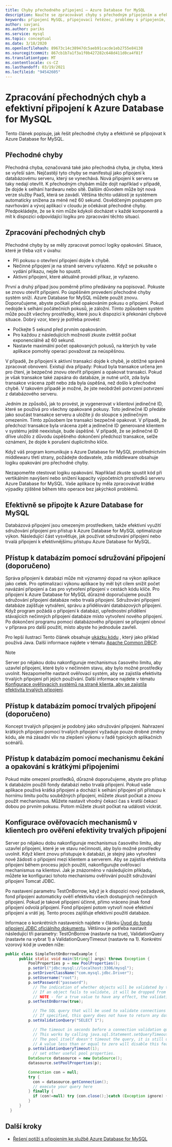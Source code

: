 ```yaml
---
title: Chyby přechodného připojení – Azure Database for MySQL
description: Naučte se zpracovávat chyby s přechodným připojením a efektivně se připojit k Azure Database for MySQL.
keywords: připojení MySQL, připojovací řetězec, problémy s připojením, přechodná chyba, Chyba připojení, efektivní připojení
author: savjani
ms.author: pariks
ms.service: mysql
ms.topic: conceptual
ms.date: 3/18/2020
ms.openlocfilehash: 89673c14c38947dc5aeb91cacde1eb2755e84138
ms.sourcegitcommit: 867cb1b7a1f3a1f0b427282c648d411d0ca4f81f
ms.translationtype: MT
ms.contentlocale: cs-CZ
ms.lasthandoff: 03/19/2021
ms.locfileid: "94542605"
---
```

# <a name="handle-transient-errors-and-connect-efficiently-to-azure-database-for-mysql"></a>Zpracování přechodných chyb a efektivní připojení k Azure Database for MySQL

Tento článek popisuje, jak řešit přechodné chyby a efektivně se připojovat k Azure Database for MySQL.

## <a name="transient-errors"></a>Přechodné chyby

Přechodná chyba, označovaná také jako přechodná chyba, je chyba, která se vyřeší sám. Nejčastěji tyto chyby se manifestují jako připojení k databázovému serveru, který se vynechává. Nová připojení k serveru se taky nedají otevřít. K přechodným chybám může dojít například v případě, že dojde k selhání hardwaru nebo sítě. Dalším důvodem může být nová verze služby PaaS, která se zavádí. Většina těchto událostí je systémem automaticky snížena za méně než 60 sekund. Osvědčeným postupem pro navrhování a vývoj aplikací v cloudu je očekávat přechodné chyby. Předpokládejte, že se k nim může kdykoli docházet v každé komponentě a mít k dispozici odpovídající logiku pro zpracování těchto situací.

## <a name="handling-transient-errors"></a>Zpracování přechodných chyb

Přechodné chyby by se měly zpracovat pomocí logiky opakování. Situace, které je třeba vzít v úvahu:

* Při pokusu o otevření připojení dojde k chybě.
* Nečinné připojení je na straně serveru vyřazeno. Když se pokusíte o vydání příkazu, nejde ho spustit.
* Aktivní připojení, které aktuálně provádí příkaz, je vyřazeno.

První a druhý případ jsou poměrně přímo předávány na popisovač. Pokuste se znovu otevřít připojení. Po úspěšném provedení přechodné chyby systém sníží. Azure Database for MySQL můžete použít znovu. Doporučujeme, abyste počkali před opakováním pokusu o připojení. Pokud nedojde k selhání počátečních pokusů, je záložní. Tímto způsobem systém může použít všechny prostředky, které jsou k dispozici k překonání chybové situace. Dobrý vzor, který je potřeba provést:

* Počkejte 5 sekund před prvním opakováním.
* Pro každou z následujících možností zkuste zvětšit počkat exponenciálně až 60 sekund.
* Nastavte maximální počet opakovaných pokusů, na kterých by vaše aplikace pomohly operaci považovat za neúspěšnou.

V případě, že připojení k aktivní transakci dojde k chybě, je obtížné správně zpracovat obnovení. Existují dva případy: Pokud byla transakce určena jen pro čtení, je bezpečné znovu otevřít připojení a opakovat transakci. Pokud je však transakce také zapsána do databáze, je nutné určit, zda byla transakce vrácena zpět nebo zda byla úspěšná, než došlo k přechodné chybě. V takovém případě je možné, že jste neobdrželi potvrzení potvrzení z databázového serveru.

Jedním ze způsobů, jak to provést, je vygenerovat v klientovi jedinečné ID, které se používá pro všechny opakované pokusy. Toto jedinečné ID předáte jako součást transakce serveru a uložíte ji do sloupce s jedinečným omezením. Tímto způsobem lze transakci bezpečně opakovat. V případě, že předchozí transakce byla vrácena zpět a jedinečné ID generované klientem v systému ještě neexistuje, bude úspěšné. V případě, že se jedinečné ID dříve uložilo z důvodu úspěšného dokončení předchozí transakce, selže oznámení, že dojde k porušení duplicitního klíče.

Když váš program komunikuje s Azure Database for MySQL prostřednictvím middlewaru třetí strany, požádejte dodavatele, zda middleware obsahuje logiku opakování pro přechodné chyby.

Nezapomeňte otestovat logiku opakování. Například zkuste spustit kód při vertikálním navýšení nebo snížení kapacity výpočetních prostředků serveru Azure Database for MySQL. Vaše aplikace by měla zpracovávat krátké výpadky zjištěné během této operace bez jakýchkoli problémů.

## <a name="connect-efficiently-to-azure-database-for-mysql"></a>Efektivně se připojte k Azure Database for MySQL

Databázová připojení jsou omezeným prostředkem, takže efektivní využití sdružování připojení pro přístup k Azure Database for MySQL optimalizuje výkon. Následující část vysvětluje, jak používat sdružování připojení nebo trvalá připojení k efektivnějšímu přístupu Azure Database for MySQL.

## <a name="access-databases-by-using-connection-pooling-recommended"></a>Přístup k databázím pomocí sdružování připojení (doporučeno)

Správa připojení k databázi může mít významný dopad na výkon aplikace jako celek. Pro optimalizaci výkonu aplikace by měl být cílem snížit počet navázání připojení a čas pro vytvoření připojení v cestách kódu klíče. Pro připojení k Azure Database for MySQL důrazně doporučujeme použít sdružování připojení databáze nebo trvalá připojení. Sdružování připojení databáze zajišťuje vytváření, správu a přidělování databázových připojení. Když program požádá o připojení k databázi, upřednostní přidělení stávajících nečinných připojení databáze místo vytvoření nového připojení. Po dokončení programu pomocí databázového připojení se připojení obnoví v příprava pro další použití, místo abyste ho jednoduše zavřeli.

Pro lepší ilustraci Tento článek obsahuje [ukázku kódu](./sample-scripts-java-connection-pooling.md) , který jako příklad používá Java. Další informace najdete v tématu [Apache Common DBCP](https://commons.apache.org/proper/commons-dbcp/).

> [!NOTE]
> Server po nějakou dobu nakonfiguruje mechanismus časového limitu, aby uzavřel připojení, které bylo v nečinném stavu, aby bylo možné prostředky uvolnit. Nezapomeňte nastavit ověřovací systém, aby se zajistila efektivita trvalých připojení při jejich používání. Další informace najdete v tématu [Konfigurace ověřovacích systémů na straně klienta, aby se zajistila efektivita trvalých připojení](concepts-connectivity.md#configure-verification-mechanisms-in-clients-to-confirm-the-effectiveness-of-persistent-connections).

## <a name="access-databases-by-using-persistent-connections-recommended"></a>Přístup k databázím pomocí trvalých připojení (doporučeno)

Koncept trvalých připojení je podobný jako sdružování připojení. Nahrazení krátkých připojení pomocí trvalých připojení vyžaduje pouze drobné změny kódu, ale má zásadní vliv na zlepšení výkonu v řadě typických aplikačních scénářů.

## <a name="access-databases-by-using-wait-and-retry-mechanism-with-short-connections"></a>Přístup k databázím pomocí mechanismu čekání a opakování s krátkými připojeními

Pokud máte omezení prostředků, důrazně doporučujeme, abyste pro přístup k databázím použili fondy databází nebo trvalá připojení. Pokud vaše aplikace používá krátká připojení a dochází k selhání připojení při přístupu k hornímu limitu počtu souběžných připojení, můžete zkusit počkat a znovu použít mechanismus. Můžete nastavit vhodný čekací čas s kratší čekací dobou po prvním pokusu. Potom můžete zkusit počkat na události víckrát.

## <a name="configure-verification-mechanisms-in-clients-to-confirm-the-effectiveness-of-persistent-connections"></a>Konfigurace ověřovacích mechanismů v klientech pro ověření efektivity trvalých připojení

Server po nějakou dobu nakonfiguruje mechanismus časového limitu, aby uzavřel připojení, které je ve stavu nečinnosti, aby bylo možné prostředky uvolnit. Když klient znovu přistupuje k databázi, je stejný jako vytvoření nové žádosti o připojení mezi klientem a serverem. Aby se zajistila efektivita připojení během procesu jejich použití, nakonfigurujte ověřovací mechanismus na klientovi. Jak je znázorněno v následujícím příkladu, můžete ke konfiguraci tohoto mechanismu ověřování použít sdružování připojení Tomcat JDBC.

Po nastavení parametru TestOnBorrow, když je k dispozici nový požadavek, fond připojení automaticky ověří efektivitu všech dostupných nečinných připojení. Pokud je takové připojení účinné, přímo vráceno jinak fond připojení odvolá připojení. Fond připojení potom vytvoří nové efektivní připojení a vrátí jej. Tento proces zajišťuje efektivní použití databáze. 

Informace o konkrétních nastaveních najdete v článku [Úvod do fondu připojení JDBC oficiálního dokumentu](https://tomcat.apache.org/tomcat-7.0-doc/jdbc-pool.html#Common_Attributes). Většinou je potřeba nastavit následující tři parametry: TestOnBorrow (nastavte na true), ValidationQuery (nastavte na vybrat 1) a ValidationQueryTimeout (nastavte na 1). Konkrétní vzorový kód je uveden níže:

```java
public class SimpleTestOnBorrowExample {
      public static void main(String[] args) throws Exception {
          PoolProperties p = new PoolProperties();
          p.setUrl("jdbc:mysql://localhost:3306/mysql");
          p.setDriverClassName("com.mysql.jdbc.Driver");
          p.setUsername("root");
          p.setPassword("password");
            // The indication of whether objects will be validated by the idle object evictor (if any). 
            // If an object fails to validate, it will be dropped from the pool. 
            // NOTE - for a true value to have any effect, the validationQuery or validatorClassName parameter must be set to a non-null string. 
          p.setTestOnBorrow(true); 

            // The SQL query that will be used to validate connections from this pool before returning them to the caller.
            // If specified, this query does not have to return any data, it just can't throw a SQLException.
          p.setValidationQuery("SELECT 1");

            // The timeout in seconds before a connection validation queries fail. 
            // This works by calling java.sql.Statement.setQueryTimeout(seconds) on the statement that executes the validationQuery. 
            // The pool itself doesn't timeout the query, it is still up to the JDBC driver to enforce query timeouts. 
            // A value less than or equal to zero will disable this feature.
          p.setValidationQueryTimeout(1);
            // set other useful pool properties.
          DataSource datasource = new DataSource();
          datasource.setPoolProperties(p);

          Connection con = null;
          try {
            con = datasource.getConnection();
            // execute your query here
          } finally {
            if (con!=null) try {con.close();}catch (Exception ignore) {}
          }
      }
  }
```

## <a name="next-steps"></a>Další kroky

* [Řešení potíží s připojením ke službě Azure Database for MySQL](howto-troubleshoot-common-connection-issues.md)
